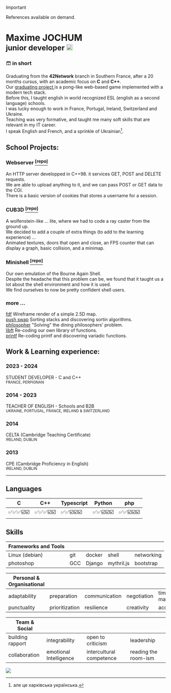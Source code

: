 > [!IMPORTANT]
> References available on demand.

# Maxime JOCHUM <br /><sup>junior developer <a href="https://www.linkedin.com/in/maxime-jochum/"> <img src="https://i.imgur.com/noEWd53.png" height="20px"/></sup></a>

### 🩳 in short 
Graduating from the **42Network** branch in Southern France, after a 20 months cursus, with an academic focus on **C** and **C++**.
<br/>Our [graduating project ](#soon)is a pong-like web-based game implemented with a modern tech stack.
<br/>Before this, I taught english in world recognized ESL (english as a second language) schools.
<br/>I was lucky enough to work in France, Portugal, Ireland, Switzerland and Ukraine.
<br/>Teaching was very formative, and taught me many soft skills that are relevant in my IT career.
<br />I speak English and French, and a sprinkle of Ukrainian[^1].

## School Projects:
### Webserver [<sup>[repo]</sup>](https://github.com/Moustachestache/webserv)
An HTTP server developped in C++98. it services GET, POST and DELETE requests.
<br />We are able to upload anything to it, and we can pass POST or GET data to the CGI.
<br />There is a basic version of cookies that stores a username for a session.

### CUB3D [<sup>[repo]</sup>](https://github.com/Moustachestache/cub3d)
A wolfenstein-like ... lite, where we had to code a ray caster from the ground up.
<br />We decided to add a couple of extra things (to add to the learning experience) ...
<br />Animated textures, doors that open and close, an FPS counter that can display a graph, basic collision, and a minimap.

### Minishell [<sup>[repo]</sup>](https://github.com/Moustachestache/42minishell)
Our own emulation of the Bourne Again Shell.
<br />Despite the headache that this problem can be, we found that it taught us a lot about the shell environment and how it is used.
<br />We find ourselves to now be pretty confident shell users.

### more ...
[fdf](https://github.com/Moustachestache/fdf) Wireframe render of a simple 2.5D map.
<br />[push swap](https://github.com/Moustachestache/push_swap) Sorting stacks and discovering sortin algorithms.
<br />[philosopher](https://github.com/Moustachestache/philosophers) "Solving" the dining philosophers' problem.
<br />[libft](https://github.com/Moustachestache/libft) Re-coding our own library of functions.
<br />[printf](https://github.com/Moustachestache/ft_printf) Re-coding printf and discovering variadic functions.

## Work & Learning experience:
### 2023 - 2024
STUDENT DEVELOPER - C and C++
<br/><sup>FRANCE, PERPIGNAN</sup>

### 2014 - 2023
TEACHER OF ENGLISH - Schools and B2B
<br/><sup>UKRAINE, PORTUGAL, FRANCE, IRELAND & SWITZERLAND</sup>

### 2014
CELTA (Cambridge Teaching Certificate)
<br/><sup>IRELAND, DUBLIN</sup>

### 2013
CPE (Cambridge Proficiency in English)
<br/><sup>IRELAND, DUBLIN</sup>

------------------------------------------------------------------
## Languages
| C | C++ | Typescript | Python | php |
| ---      | ---       |---       |---       | --- |
|✅✅✅☑️☑️|✅✅✅☑️☑️|✅✅☑️☑️☑️|✅✅☑️☑️☑️|✅✅☑️☑️☑️



## Skills
| Frameworks and Tools | | | | |
| ---   | ---   | ---   | ---   | ---   |
|Linux (debian)|git|docker|shell|networking|
|photoshop|GCC|Django|mythril.js|bootstrap|


| Personal & Organisational | | | | |
| ---   | ---   | ---   | ---   | ---   |
|adaptability|preparation|communication|negotiation|time management|
|punctuality|prioritization|resilience|creativity|accountability|


| Team & Social | | | |
| ---   | ---   | ---   | ---   |
|building rapport|integrability|open to criticism|leadership|
|collaboration|emotional Intelligence|intercultural competence|reading the room-ism|

<img src="https://imgs.xkcd.com/comics/code_lifespan.png"/>
       
[^1]: але це харківська українська.
<!--
Ozymandias
I met a traveller from an antique land
Who said: "Two vast and trunkless legs of stone
Stand in the desert. Near them, on the sand,
Half sunk, a shattered visage lies, whose frown,

And wrinkled lip, and sneer of cold command,
Tell that its sculptor well those passions read,
Which yet survive, stamped on these lifeless things,
The hand that mocked them and the heart that fed,

And on the pedestal these words appear:
'My name is Ozymandias, king of kings:
Look on my works, Ye Mighty, and despair!'

Nothing beside remains. Round the decay
Of that colossal wreck, boundless and bare,
The lone and level sands stretch far away."
-->
